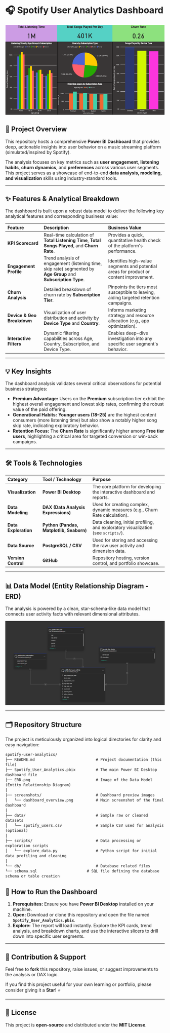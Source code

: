 # 🎧 Spotify User Analytics Dashboard

![Dashboard Screenshot](dashboard.png)

## 🌟 Project Overview

This repository hosts a comprehensive **Power BI Dashboard** that provides deep, actionable insights into user behavior on a music streaming platform (simulated/inspired by Spotify).

The analysis focuses on key metrics such as **user engagement**, **listening habits**, **churn dynamics**, and **preferences** across various user segments. This project serves as a showcase of end-to-end **data analysis, modeling, and visualization** skills using industry-standard tools.

---

## ✨ Features & Analytical Breakdown

The dashboard is built upon a robust data model to deliver the following key analytical features and corresponding business value:

| Feature | Description | Business Value |
| :--- | :--- | :--- |
| **KPI Scorecard** | Real-time calculation of **Total Listening Time**, **Total Songs Played**, and **Churn Rate**. | Provides a quick, quantitative health check of the platform's performance. |
| **Engagement Profile** | Trend analysis of engagement (listening time, skip rate) segmented by **Age Group** and **Subscription Type**. | Identifies high-value segments and potential areas for product or content improvement. |
| **Churn Analysis** | Detailed breakdown of churn rate by **Subscription Tier**. | Pinpoints the tiers most susceptible to leaving, aiding targeted retention campaigns. |
| **Device & Geo Breakdown** | Visualization of user distribution and activity by **Device Type** and **Country**. | Informs marketing strategy and resource allocation (e.g., app optimization). |
| **Interactive Filters** | Dynamic filtering capabilities across Age, Country, Subscription, and Device Type. | Enables deep-dive investigation into any specific user segment's behavior. |

---

## 💡 Key Insights

The dashboard analysis validates several critical observations for potential business strategies:

* **Premium Advantage:** Users on the **Premium** subscription tier exhibit the highest overall engagement and lowest skip rates, confirming the robust value of the paid offering.
* **Generational Habits:** **Younger users (18–25)** are the highest content consumers (more listening time) but also show a notably higher song skip rate, indicating exploratory behavior.
* **Retention Focus:** The **Churn Rate** is significantly higher among **Free tier users**, highlighting a critical area for targeted conversion or win-back campaigns.

---

## 🛠️ Tools & Technologies

| Category | Tool / Technology | Purpose |
| :--- | :--- | :--- |
| **Visualization** | **Power BI Desktop** | The core platform for developing the interactive dashboard and reports. |
| **Data Modeling** | **DAX (Data Analysis Expressions)** | Used for creating complex, dynamic measures (e.g., Churn Rate calculation). |
| **Data Exploration** | **Python (Pandas, Matplotlib, Seaborn)** | Data cleaning, initial profiling, and exploratory visualization (see `scripts/`). |
| **Data Source** | **PostgreSQL / CSV** | Used for storing and accessing the raw user activity and dimension data. |
| **Version Control** | **GitHub** | Repository hosting, version control, and portfolio showcase. |

---

## 📊 Data Model (Entity Relationship Diagram - ERD)

The analysis is powered by a clean, star-schema-like data model that connects user activity facts with relevant dimensional attributes.

![ERD Diagram](ERD.png)

---

## 🗂 Repository Structure

The project is meticulously organized into logical directories for clarity and easy navigation:

```text
spotify-user-analytics/
├── README.md                           # Project documentation (this file)
├── Spotify_User_Analytics.pbix         # The main Power BI Desktop dashboard file
├── ERD.png                             # Image of the Data Model (Entity Relationship Diagram)
|
├── screenshots/                        # Dashboard preview images
│   └── dashboard_overview.png          # Main screenshot of the final dashboard
|
├── data/                               # Sample raw or cleaned datasets
│   └── spotify_users.csv               # Sample CSV used for analysis (optional)
|
├── scripts/                            # Data processing or exploration scripts
│   └── explore_data.py                 # Python script for initial data profiling and cleaning
|
└── db/                                 # Database related files
└── schema.sql                      # SQL file defining the database schema or table creation
```




## 🚀 How to Run the Dashboard

1.  **Prerequisites:** Ensure you have **Power BI Desktop** installed on your machine.
2.  **Open:** Download or clone this repository and open the file named **`Spotify_User_Analytics.pbix`**.
3.  **Explore:** The report will load instantly. Explore the KPI cards, trend analysis, and breakdown charts, and use the interactive slicers to drill down into specific user segments.

---

## 🤝 Contribution & Support

Feel free to **fork** this repository, raise issues, or suggest improvements to the analysis or DAX logic.

If you find this project useful for your own learning or portfolio, please consider giving it a **Star**! ⭐

---

## 📜 License

This project is **open-source** and distributed under the **MIT License**.

